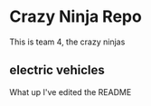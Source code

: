# Crazy Ninja Repo
This is team 4, the crazy ninjas
## electric vehicles

What up I've edited the README
